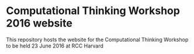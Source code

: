 # Computational Thinking Workshop 2016 website

This repository hosts the website for the Computational Thinking Workshop to be held 23 June 2016 at RCC Harvard
